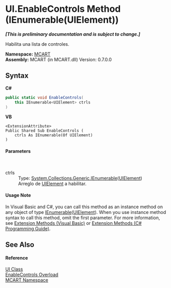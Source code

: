 # UI.EnableControls Method (IEnumerable(UIElement))
 _**\[This is preliminary documentation and is subject to change.\]**_

Habilita una lista de controles.

**Namespace:**&nbsp;<a href="89e7854f-fe6f-d208-fb0c-b17953422852">MCART</a><br />**Assembly:**&nbsp;MCART (in MCART.dll) Version: 0.7.0.0

## Syntax

**C#**<br />
``` C#
public static void EnableControls(
	this IEnumerable<UIElement> ctrls
)
```

**VB**<br />
``` VB
<ExtensionAttribute>
Public Shared Sub EnableControls ( 
	ctrls As IEnumerable(Of UIElement)
)
```


#### Parameters
&nbsp;<dl><dt>ctrls</dt><dd>Type: <a href="http://msdn2.microsoft.com/es-es/library/9eekhta0" target="_blank">System.Collections.Generic.IEnumerable</a>(<a href="http://msdn2.microsoft.com/es-es/library/ms590078" target="_blank">UIElement</a>)<br />Arreglo de <a href="http://msdn2.microsoft.com/es-es/library/ms590078" target="_blank">UIElement</a> a habilitar.</dd></dl>

#### Usage Note
In Visual Basic and C#, you can call this method as an instance method on any object of type <a href="http://msdn2.microsoft.com/es-es/library/9eekhta0" target="_blank">IEnumerable</a>(<a href="http://msdn2.microsoft.com/es-es/library/ms590078" target="_blank">UIElement</a>). When you use instance method syntax to call this method, omit the first parameter. For more information, see <a href="http://msdn.microsoft.com/en-us/library/bb384936.aspx">Extension Methods (Visual Basic)</a> or <a href="http://msdn.microsoft.com/en-us/library/bb383977.aspx">Extension Methods (C# Programming Guide)</a>.

## See Also


#### Reference
<a href="11cde9c6-a596-d602-594d-308b0ec41ea6">UI Class</a><br /><a href="a24e976f-e514-7bf0-109f-2dd3f74fe5e0">EnableControls Overload</a><br /><a href="89e7854f-fe6f-d208-fb0c-b17953422852">MCART Namespace</a><br />
